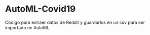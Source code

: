 # AutoML-Covid19
Código para extraer datos de Reddit y guardarlos en un csv para ser importado en AutoML
